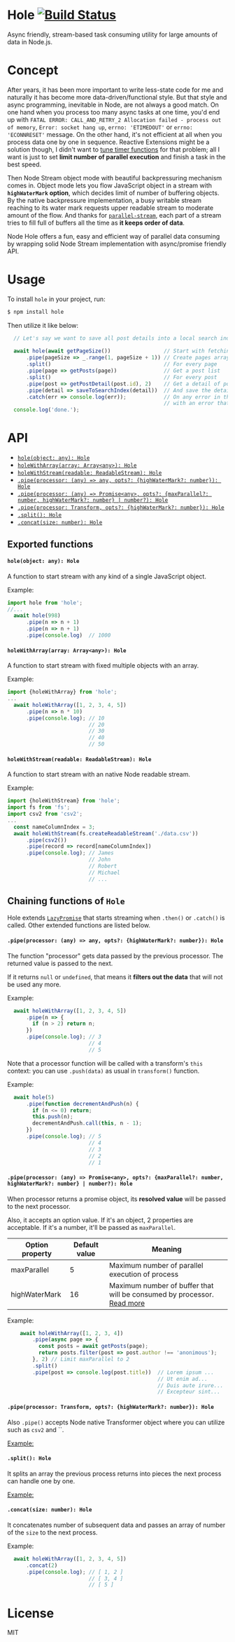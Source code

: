 # Hole [![Build Status](https://travis-ci.org/piglovesyou/node-hole.svg?branch=master)](https://travis-ci.org/piglovesyou/node-hole)
Async friendly, stream-based task consuming utility for large amounts of data in Node.js.

# Concept
After years, it has been more important to write less-state code for me and naturally it has become more data-driven/functional style. But that style and async programming, inevitable in Node, are not always a good match. On one hand when you process too many async tasks at one time, you'd end up with `FATAL ERROR: CALL_AND_RETRY_2 Allocation failed - process out of memory`, `Error: socket hang up`, `errno: 'ETIMEDOUT'` or `errno: 'ECONNRESET'` message. On the other hand, it's not efficient at all when you process data one by one in sequence. Reactive Extensions might be a solution though, I didn't want to [tune timer functions](https://github.com/ReactiveX/RxJava/wiki/Backpressure#useful-operators-that-avoid-the-need-for-backpressure) for that problem; all I want is just to set **limit number of parallel execution** and finish a task in the best speed.

Then Node Stream object mode with beautiful backpressuring mechanism comes in. Object mode lets you flow JavaScript object in a stream with **`highWaterMark` option**, which decides limit of number of buffering objects. By the native backpressure implementation, a busy writable stream reaching to its water mark requests upper readable stream to moderate amount of the flow. And thanks for [`parallel-stream`](https://github.com/mafintosh/parallel-transform), each part of a stream tries to fill full of buffers all the time as **it keeps order of data**.

Node Hole offers a fun, easy and efficient way of parallel data consuming by wrapping solid Node Stream implementation with async/promise friendly API.

# Usage
To install `hole` in your project, run:

```bash
$ npm install hole
```

Then utilize it like below:

```javascript
  // Let's say we want to save all post details into a local search index.
  
  await hole(await getPageSize())                 // Start with fetching page size of whole posts
      .pipe(pageSize => _.range(1, pageSize + 1)) // Create pages array like [1, 2, 3, 4, ...]
      .split()                                    // For every page
      .pipe(page => getPosts(page))               // Get a post list
      .split()                                    // For every post
      .pipe(post => getPostDetail(post.id), 2)    // Get a detail of post, with maximum parallel request of 2
      .pipe(detail => saveToSearchIndex(detail))  // And save the detail
      .catch(err => console.log(err));            // On any error in the middle, it stops stream
                                                  // with an error that is able to catch
  console.log('done.');
```

# API

* [`hole(object: any): Hole`](#holeobject-any-hole)
* [`holeWithArray(array: Array<any>): Hole`](#holewitharrayarray-arrayany-hole)
* [`holeWithStream(readable: ReadableStream): Hole`](#holewithstreamreadable-readablestream-hole)
* [`.pipe(processor: (any) => any, opts?: {highWaterMark?: number}): Hole`](#pipeprocessor-any--any-hole)
* [`.pipe(processor: (any) => Promise<any>, opts?: {maxParallel?: number, highWaterMark?: number} | number?): Hole`](#pipeprocessor-any--promiseany-opts-maxparallel-number-highwatermark-number--number-hole)
* [`.pipe(processor: Transform, opts?: {highWaterMark?: number}): Hole`](#pipeprocessor-transform-highwatermark-number-hole)
* [`.split(): Hole`](#split-hole)
* [`.concat(size: number): Hole`](#concatsize-number-hole)

## Exported functions

#### `hole(object: any): Hole`
A function to start stream with any kind of a single JavaScript object.

Example:
```javascript
import hole from 'hole';
//...
  await hole(998)
      .pipe(n => n + 1)
      .pipe(n => n + 1)
      .pipe(console.log)  // 1000
```

#### `holeWithArray(array: Array<any>): Hole`
A function to start stream with fixed multiple objects with an array.

Example:
```javascript
import {holeWithArray} from 'hole';
...
  await holeWithArray([1, 2, 3, 4, 5])
      .pipe(n => n * 10)
      .pipe(console.log); // 10
                          // 20
                          // 30
                          // 40
                          // 50
```

#### `holeWithStream(readable: ReadableStream): Hole`
A function to start stream with an native Node readable stream.

Example:
```javascript
import {holeWithStream} from 'hole';
import fs from 'fs';
import csv2 from 'csv2';
...
  const nameColumnIndex = 3;
  await holeWithStream(fs.createReadableStream('./data.csv'))
      .pipe(csv2())
      .pipe(record => record[nameColumnIndex])
      .pipe(console.log); // James
                          // John
                          // Robert
                          // Michael
                          // ...
```

## Chaining functions of `Hole`

Hole extends [`LazyPromise`](https://github.com/then/lazy-promise) that starts streaming when `.then()` or `.catch()` is called. Other extended functions are listed below.

#### `.pipe(processor: (any) => any, opts?: {highWaterMark?: number}): Hole`
The function "processor" gets data passed by the previous processor. The returned value is passed to the next.

If it returns `null` or `undefined`, that means it **filters out the data** that will not be used any more.

Example:
```javascript
  await holeWithArray([1, 2, 3, 4, 5])
      .pipe(n => {
        if (n > 2) return n;
      })
      .pipe(console.log); // 3
                          // 4
                          // 5
```

Note that a processor function will be called with a transform's `this` context: you can use `.push(data)` as usual in `transform()` function.

Example:

```javascript
  await hole(5)
      .pipe(function decrementAndPush(n) {
        if (n <= 0) return;
        this.push(n);
        decrementAndPush.call(this, n - 1);
      })
      .pipe(console.log); // 5
                          // 4
                          // 3
                          // 2
                          // 1
```

#### `.pipe(processor: (any) => Promise<any>, opts?: {maxParallel?: number, highWaterMark?: number} | number?): Hole`
When processor returns a promise object, its **resolved value** will be passed to the next processor.

Also, it accepts an option value. If it's an object, 2 properties are acceptable. If it's a number, it'll be passed as `maxParallel`.

| Option property       | Default value | Meaning  |
| ------------- | ------------- | ----- |
| maxParallel      | 5 | Maximum number of parallel execution of process |
| highWaterMark    | 16 | Maximum number of buffer that will be consumed by processor. [Read more](https://nodejs.org/api/stream.html#stream_writable_writablehighwatermark)      |

Example:
```javascript
    await holeWithArray([1, 2, 3, 4])
        .pipe(async page => {
          const posts = await getPosts(page);
          return posts.filter(post => post.author !== 'anonimous');
        }, 2) // Limit maxParallel to 2
        .split()
        .pipe(post => console.log(post.title))  // Lorem ipsum ...
                                                // Ut enim ad...
                                                // Duis aute irure...
                                                // Excepteur sint...
```

#### `.pipe(processor: Transform, opts?: {highWaterMark?: number}): Hole`
Also `.pipe()` accepts Node native Transformer object where you can utilize such as `csv2` and ``.

[Example:](#holewithstreamreadable-readablestream-hole)

#### `.split(): Hole`
It splits an array the previous process returns into pieces the next process can handle one by one.

[Example:](#usage)

#### `.concat(size: number): Hole`
It concatenates number of subsequent data and passes an array of number of the `size` to the next process.

Example:
```javascript
  await holeWithArray([1, 2, 3, 4, 5])
      .concat(2)
      .pipe(console.log); // [ 1, 2 ]
                          // [ 3, 4 ]
                          // [ 5 ]
```
# License

MIT
